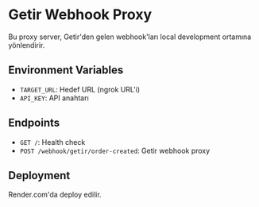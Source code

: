 # Getir Webhook Proxy

Bu proxy server, Getir'den gelen webhook'ları local development ortamına yönlendirir.

## Environment Variables

- `TARGET_URL`: Hedef URL (ngrok URL'i)
- `API_KEY`: API anahtarı

## Endpoints

- `GET /`: Health check
- `POST /webhook/getir/order-created`: Getir webhook proxy

## Deployment

Render.com'da deploy edilir.